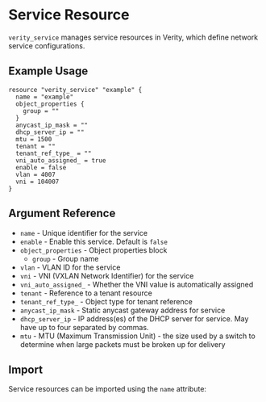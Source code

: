 # Service Resource

`verity_service` manages service resources in Verity, which define network service configurations.

## Example Usage

```hcl
resource "verity_service" "example" {
  name = "example"
  object_properties {
    group = ""
  }
  anycast_ip_mask = ""
  dhcp_server_ip = ""
  mtu = 1500
  tenant = ""
  tenant_ref_type_ = ""
  vni_auto_assigned_ = true
  enable = false
  vlan = 4007
  vni = 104007
}
```

## Argument Reference

* `name` - Unique identifier for the service
* `enable` - Enable this service. Default is `false`
* `object_properties` - Object properties block
  * `group` - Group name
* `vlan` - VLAN ID for the service
* `vni` - VNI (VXLAN Network Identifier) for the service
* `vni_auto_assigned_` - Whether the VNI value is automatically assigned
* `tenant` - Reference to a tenant resource
* `tenant_ref_type_` - Object type for tenant reference
* `anycast_ip_mask` - Static anycast gateway address for service
* `dhcp_server_ip` - IP address(es) of the DHCP server for service. May have up to four separated by commas.
* `mtu` - MTU (Maximum Transmission Unit) - the size used by a switch to determine when large packets must be broken up for delivery

## Import

Service resources can be imported using the `name` attribute:

